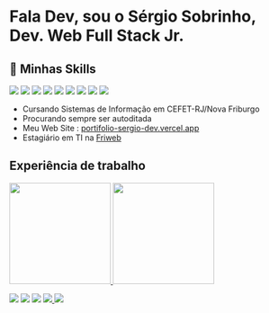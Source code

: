# Fala Dev, sou o Sérgio Sobrinho, Dev. Web Full Stack Jr.

## 🚀 Minhas Skills

<p>
  <img src="https://img.shields.io/badge/HTML5-E34F26?style=for-the-badge&logo=html5&logoColor=white" />
  <img src="https://img.shields.io/badge/CSS3-1572B6?style=for-the-badge&logo=css3&logoColor=white" />
  <img src="https://img.shields.io/badge/JavaScript-F7DF1E?style=for-the-badge&logo=javascript&logoColor=black" />
  <img src="https://img.shields.io/badge/Sass-CC6699?style=for-the-badge&logo=sass&logoColor=white" />
  <img src="https://img.shields.io/badge/Bootstrap-563D7C?style=for-the-badge&logo=bootstrap&logoColor=white" />
  <img src="https://img.shields.io/badge/React-20232A?style=for-the-badge&logo=react&logoColor=61DAFB" />
  <img src="https://img.shields.io/badge/PHP-777BB4?style=for-the-badge&logo=php&logoColor=white" />
  <img src="https://img.shields.io/badge/MySQL-00000F?style=for-the-badge&logo=mysql&logoColor=white" />
  <img src="https://img.shields.io/badge/Git-E34F26?style=for-the-badge&logo=git&logoColor=white" />
</p>

* Cursando Sistemas de Informação em CEFET-RJ/Nova Friburgo 
* Procurando sempre ser autoditada
* Meu Web Site : <a href="https://portifolio-sergio-dev.vercel.app/">portifolio-sergio-dev.vercel.app</a>
* Estagiário em TI na <a href="https://www.friweb.com.br/">Friweb</a>

## Experiência de trabalho

<p>
  <a  href="https://github.com/SobrinhoSergio/" style="display: inline_block">
    <img height="180em" src="https://github-readme-stats.vercel.app/api?username=SobrinhoSergio&theme=default">
    <img height="180em" src="https://github-readme-stats.vercel.app/api/top-langs/?username=SobrinhoSergio&hide=html&layout=compact&theme=default">
  </a>
</p>


<p> 
  <a href="mailto:sobrinhosergio00@gmail.com" alt="Gmail">
  <img src="https://img.shields.io/badge/Gmail-D14836?style=for-the-badge&logo=gmail&logoColor=white" /></a>

  <a href="https://linkedin.com/in/sobrinhosergio" alt="Linkedin">
  <img src="https://img.shields.io/badge/LinkedIn-0077B5?style=for-the-badge&logo=linkedin&logoColor=white" /></a>

  <a href="https://github.com/sobrinhosergio" alt="GitHub">
  <img src="https://img.shields.io/badge/GitHub-100000?style=for-the-badge&logo=github&logoColor=wh" /></a>

  <a href="https://www.instagram.com/sergio.sobrinho7/">
    <img src="https://img.shields.io/badge/Instagram-E4405F?style=for-the-badge&logo=instagram&logoColor=white">
  </a>

  <a href="https://www.facebook.com/sergio.sobrinho.9638/">
    <img src="https://img.shields.io/badge/Facebook-1877F2?style=for-the-badge&logo=facebook&logoColor=white">
  </a>
</p>